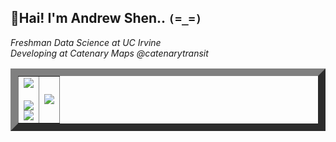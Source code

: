 ## 👋Hai! I'm Andrew Shen.. `(=_=)` 
*Freshman Data Science at UC Irvine*  
*Developing at Catenary Maps @catenarytransit*  

<table border="12px">
 <tr>
  <td align="center">
    <a href="https://stackoverflow.com/users/9985581">
      <img src="https://stackoverflow-badge.onrender.com/api/StackOverflowBadge/9985581" />
    </a>  
    </br>  
    </br>  
    <a href="https://skillicons.dev">
      <img src="https://skillicons.dev/icons?i=py,rust,cpp,sklearn,pytorch,tensorflow,firebase,flutter,qt,flask&theme=dark&perline=5" />
    </a>
    </br>  
    <img src="https://a11ybadges.com/badge?logo=vulkan" />
  </td>
  <td>
    <a href="https://github.com/AndrewHC36">
      <img src="https://github-readme-stats.vercel.app/api?username=andrewhc36&show_icons=true&rank_icon=github&theme=tokyonight" />
    </a>
  </td>
 </tr>
</table>
